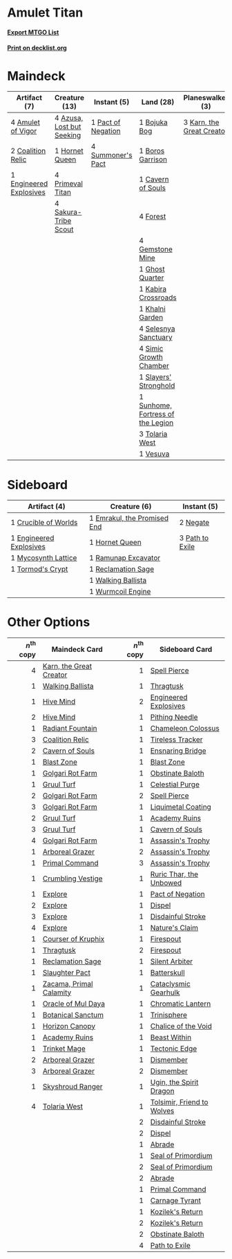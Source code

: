 # Amulet Titan

#### [Export MTGO List](../collection/Amulet%20Titan/Amulet%20Titan.txt)
#### [Print on decklist.org](http://decklist.org/?deckmain=4%09Amulet%20of%20Vigor%0A4%09Ancient%20Stirrings%0A4%09Azusa,%20Lost%20but%20Seeking%0A1%09Bojuka%20Bog%0A1%09Boros%20Garrison%0A1%09Cavern%20of%20Souls%0A2%09Coalition%20Relic%0A1%09Engineered%20Explosives%0A4%09Forest%0A4%09Gemstone%20Mine%0A1%09Ghost%20Quarter%0A1%09Hornet%20Queen%0A1%09Kabira%20Crossroads%0A3%09Karn,%20the%20Great%20Creator%0A1%09Khalni%20Garden%0A1%09Pact%20of%20Negation%0A4%09Primeval%20Titan%0A4%09Sakura-Tribe%20Scout%0A4%09Selesnya%20Sanctuary%0A4%09Simic%20Growth%20Chamber%0A1%09Slayers'%20Stronghold%0A4%09Summoner's%20Pact%0A1%09Sunhome,%20Fortress%20of%20the%20Legion%0A3%09Tolaria%20West%0A1%09Vesuva&deckside=1%09Crucible%20of%20Worlds%0A1%09Emrakul,%20the%20Promised%20End%0A1%09Engineered%20Explosives%0A1%09Hornet%20Queen%0A1%09Mycosynth%20Lattice%0A2%09Negate%0A3%09Path%20to%20Exile%0A1%09Ramunap%20Excavator%0A1%09Reclamation%20Sage%0A1%09Tormod's%20Crypt%0A1%09Walking%20Ballista%0A1%09Wurmcoil%20Engine)
# Maindeck

|                                          Artifact (7)                                           |                                           Creature (13)                                            |                                         Instant (5)                                         |                                                 Land (28)                                                  |                                          Planeswalker (3)                                          |                                         Sorcery (4)                                          |
|-------------------------------------------------------------------------------------------------|----------------------------------------------------------------------------------------------------|---------------------------------------------------------------------------------------------|------------------------------------------------------------------------------------------------------------|----------------------------------------------------------------------------------------------------|----------------------------------------------------------------------------------------------|
|4 [Amulet of Vigor](http://gatherer.wizards.com/Pages/Card/Details.aspx?multiverseid=191577)     |4 [Azusa, Lost but Seeking](http://gatherer.wizards.com/Pages/Card/Details.aspx?multiverseid=442150)|1 [Pact of Negation](http://gatherer.wizards.com/Pages/Card/Details.aspx?multiverseid=442057)|1 [Bojuka Bog](http://gatherer.wizards.com/Pages/Card/Details.aspx?multiverseid=376269)                     |3 [Karn, the Great Creator](http://gatherer.wizards.com/Pages/Card/Details.aspx?multiverseid=460928)|4 [Ancient Stirrings](http://gatherer.wizards.com/Pages/Card/Details.aspx?multiverseid=442148)|
|2 [Coalition Relic](http://gatherer.wizards.com/Pages/Card/Details.aspx?multiverseid=442212)     |1 [Hornet Queen](http://gatherer.wizards.com/Pages/Card/Details.aspx?multiverseid=238141)           |4 [Summoner's Pact](http://gatherer.wizards.com/Pages/Card/Details.aspx?multiverseid=442178) |1 [Boros Garrison](http://gatherer.wizards.com/Pages/Card/Details.aspx?multiverseid=376271)                 |                                                                                                    |                                                                                              |
|1 [Engineered Explosives](http://gatherer.wizards.com/Pages/Card/Details.aspx?multiverseid=50139)|4 [Primeval Titan](http://gatherer.wizards.com/Pages/Card/Details.aspx?multiverseid=438749)         |                                                                                             |1 [Cavern of Souls](http://gatherer.wizards.com/Pages/Card/Details.aspx?multiverseid=278058)                |                                                                                                    |                                                                                              |
|                                                                                                 |4 [Sakura-Tribe Scout](http://gatherer.wizards.com/Pages/Card/Details.aspx?multiverseid=74210)      |                                                                                             |4 [Forest](http://gatherer.wizards.com/Pages/Card/Details.aspx?multiverseid=439860)                         |                                                                                                    |                                                                                              |
|                                                                                                 |                                                                                                    |                                                                                             |4 [Gemstone Mine](http://gatherer.wizards.com/Pages/Card/Details.aspx?multiverseid=109761)                  |                                                                                                    |                                                                                              |
|                                                                                                 |                                                                                                    |                                                                                             |1 [Ghost Quarter](http://gatherer.wizards.com/Pages/Card/Details.aspx?multiverseid=389534)                  |                                                                                                    |                                                                                              |
|                                                                                                 |                                                                                                    |                                                                                             |1 [Kabira Crossroads](http://gatherer.wizards.com/Pages/Card/Details.aspx?multiverseid=433191)              |                                                                                                    |                                                                                              |
|                                                                                                 |                                                                                                    |                                                                                             |1 [Khalni Garden](http://gatherer.wizards.com/Pages/Card/Details.aspx?multiverseid=220535)                  |                                                                                                    |                                                                                              |
|                                                                                                 |                                                                                                    |                                                                                             |4 [Selesnya Sanctuary](http://gatherer.wizards.com/Pages/Card/Details.aspx?multiverseid=376492)             |                                                                                                    |                                                                                              |
|                                                                                                 |                                                                                                    |                                                                                             |4 [Simic Growth Chamber](http://gatherer.wizards.com/Pages/Card/Details.aspx?multiverseid=405379)           |                                                                                                    |                                                                                              |
|                                                                                                 |                                                                                                    |                                                                                             |1 [Slayers' Stronghold](http://gatherer.wizards.com/Pages/Card/Details.aspx?multiverseid=240170)            |                                                                                                    |                                                                                              |
|                                                                                                 |                                                                                                    |                                                                                             |1 [Sunhome, Fortress of the Legion](http://gatherer.wizards.com/Pages/Card/Details.aspx?multiverseid=455776)|                                                                                                    |                                                                                              |
|                                                                                                 |                                                                                                    |                                                                                             |3 [Tolaria West](http://gatherer.wizards.com/Pages/Card/Details.aspx?multiverseid=136047)                   |                                                                                                    |                                                                                              |
|                                                                                                 |                                                                                                    |                                                                                             |1 [Vesuva](http://gatherer.wizards.com/Pages/Card/Details.aspx?multiverseid=113543)                         |                                                                                                    |                                                                                              |


# Sideboard

|                                          Artifact (4)                                           |                                             Creature (6)                                             |                                       Instant (5)                                        |
|-------------------------------------------------------------------------------------------------|------------------------------------------------------------------------------------------------------|------------------------------------------------------------------------------------------|
|1 [Crucible of Worlds](http://gatherer.wizards.com/Pages/Card/Details.aspx?multiverseid=129480)  |1 [Emrakul, the Promised End](http://gatherer.wizards.com/Pages/Card/Details.aspx?multiverseid=414295)|2 [Negate](http://gatherer.wizards.com/Pages/Card/Details.aspx?multiverseid=423707)       |
|1 [Engineered Explosives](http://gatherer.wizards.com/Pages/Card/Details.aspx?multiverseid=50139)|1 [Hornet Queen](http://gatherer.wizards.com/Pages/Card/Details.aspx?multiverseid=238141)             |3 [Path to Exile](http://gatherer.wizards.com/Pages/Card/Details.aspx?multiverseid=220511)|
|1 [Mycosynth Lattice](http://gatherer.wizards.com/Pages/Card/Details.aspx?multiverseid=446209)   |1 [Ramunap Excavator](http://gatherer.wizards.com/Pages/Card/Details.aspx?multiverseid=430818)        |                                                                                          |
|1 [Tormod's Crypt](http://gatherer.wizards.com/Pages/Card/Details.aspx?multiverseid=389723)      |1 [Reclamation Sage](http://gatherer.wizards.com/Pages/Card/Details.aspx?multiverseid=389651)         |                                                                                          |
|                                                                                                 |1 [Walking Ballista](http://gatherer.wizards.com/Pages/Card/Details.aspx?multiverseid=423848)         |                                                                                          |
|                                                                                                 |1 [Wurmcoil Engine](http://gatherer.wizards.com/Pages/Card/Details.aspx?multiverseid=389756)          |                                                                                          |


# Other Options

|*n*<sup>th</sup> copy|                                          Maindeck Card                                           |*n*<sup>th</sup> copy|                                           Sideboard Card                                            |
|--------------------:|--------------------------------------------------------------------------------------------------|--------------------:|-----------------------------------------------------------------------------------------------------|
|                    4|[Karn, the Great Creator](http://gatherer.wizards.com/Pages/Card/Details.aspx?multiverseid=460928)|                    1|[Spell Pierce](http://gatherer.wizards.com/Pages/Card/Details.aspx?multiverseid=425876)              |
|                    1|[Walking Ballista](http://gatherer.wizards.com/Pages/Card/Details.aspx?multiverseid=423848)       |                    1|[Thragtusk](http://gatherer.wizards.com/Pages/Card/Details.aspx?multiverseid=430614)                 |
|                    1|[Hive Mind](http://gatherer.wizards.com/Pages/Card/Details.aspx?multiverseid=190556)              |                    2|[Engineered Explosives](http://gatherer.wizards.com/Pages/Card/Details.aspx?multiverseid=50139)      |
|                    2|[Hive Mind](http://gatherer.wizards.com/Pages/Card/Details.aspx?multiverseid=190556)              |                    1|[Pithing Needle](http://gatherer.wizards.com/Pages/Card/Details.aspx?multiverseid=129526)            |
|                    1|[Radiant Fountain](http://gatherer.wizards.com/Pages/Card/Details.aspx?multiverseid=438810)       |                    1|[Chameleon Colossus](http://gatherer.wizards.com/Pages/Card/Details.aspx?multiverseid=220451)        |
|                    3|[Coalition Relic](http://gatherer.wizards.com/Pages/Card/Details.aspx?multiverseid=442212)        |                    1|[Tireless Tracker](http://gatherer.wizards.com/Pages/Card/Details.aspx?multiverseid=409997)          |
|                    2|[Cavern of Souls](http://gatherer.wizards.com/Pages/Card/Details.aspx?multiverseid=278058)        |                    1|[Ensnaring Bridge](http://gatherer.wizards.com/Pages/Card/Details.aspx?multiverseid=15866)           |
|                    1|[Blast Zone](http://gatherer.wizards.com/Pages/Card/Details.aspx?multiverseid=461171)             |                    1|[Blast Zone](http://gatherer.wizards.com/Pages/Card/Details.aspx?multiverseid=461171)                |
|                    1|[Golgari Rot Farm](http://gatherer.wizards.com/Pages/Card/Details.aspx?multiverseid=376353)       |                    1|[Obstinate Baloth](http://gatherer.wizards.com/Pages/Card/Details.aspx?multiverseid=438745)          |
|                    1|[Gruul Turf](http://gatherer.wizards.com/Pages/Card/Details.aspx?multiverseid=420917)             |                    1|[Celestial Purge](http://gatherer.wizards.com/Pages/Card/Details.aspx?multiverseid=183055)           |
|                    2|[Golgari Rot Farm](http://gatherer.wizards.com/Pages/Card/Details.aspx?multiverseid=376353)       |                    2|[Spell Pierce](http://gatherer.wizards.com/Pages/Card/Details.aspx?multiverseid=425876)              |
|                    3|[Golgari Rot Farm](http://gatherer.wizards.com/Pages/Card/Details.aspx?multiverseid=376353)       |                    1|[Liquimetal Coating](http://gatherer.wizards.com/Pages/Card/Details.aspx?multiverseid=389578)        |
|                    2|[Gruul Turf](http://gatherer.wizards.com/Pages/Card/Details.aspx?multiverseid=420917)             |                    1|[Academy Ruins](http://gatherer.wizards.com/Pages/Card/Details.aspx?multiverseid=370424)             |
|                    3|[Gruul Turf](http://gatherer.wizards.com/Pages/Card/Details.aspx?multiverseid=420917)             |                    1|[Cavern of Souls](http://gatherer.wizards.com/Pages/Card/Details.aspx?multiverseid=278058)           |
|                    4|[Golgari Rot Farm](http://gatherer.wizards.com/Pages/Card/Details.aspx?multiverseid=376353)       |                    1|[Assassin's Trophy](http://gatherer.wizards.com/Pages/Card/Details.aspx?multiverseid=452902)         |
|                    1|[Arboreal Grazer](http://gatherer.wizards.com/Pages/Card/Details.aspx?multiverseid=461076)        |                    2|[Assassin's Trophy](http://gatherer.wizards.com/Pages/Card/Details.aspx?multiverseid=452902)         |
|                    1|[Primal Command](http://gatherer.wizards.com/Pages/Card/Details.aspx?multiverseid=220571)         |                    3|[Assassin's Trophy](http://gatherer.wizards.com/Pages/Card/Details.aspx?multiverseid=452902)         |
|                    1|[Crumbling Vestige](http://gatherer.wizards.com/Pages/Card/Details.aspx?multiverseid=407680)      |                    1|[Ruric Thar, the Unbowed](http://gatherer.wizards.com/Pages/Card/Details.aspx?multiverseid=442205)   |
|                    1|[Explore](http://gatherer.wizards.com/Pages/Card/Details.aspx?multiverseid=451098)                |                    1|[Pact of Negation](http://gatherer.wizards.com/Pages/Card/Details.aspx?multiverseid=442057)          |
|                    2|[Explore](http://gatherer.wizards.com/Pages/Card/Details.aspx?multiverseid=451098)                |                    1|[Dispel](http://gatherer.wizards.com/Pages/Card/Details.aspx?multiverseid=401858)                    |
|                    3|[Explore](http://gatherer.wizards.com/Pages/Card/Details.aspx?multiverseid=451098)                |                    1|[Disdainful Stroke](http://gatherer.wizards.com/Pages/Card/Details.aspx?multiverseid=420705)         |
|                    4|[Explore](http://gatherer.wizards.com/Pages/Card/Details.aspx?multiverseid=451098)                |                    1|[Nature's Claim](http://gatherer.wizards.com/Pages/Card/Details.aspx?multiverseid=382316)            |
|                    1|[Courser of Kruphix](http://gatherer.wizards.com/Pages/Card/Details.aspx?multiverseid=442153)     |                    1|[Firespout](http://gatherer.wizards.com/Pages/Card/Details.aspx?multiverseid=247407)                 |
|                    1|[Thragtusk](http://gatherer.wizards.com/Pages/Card/Details.aspx?multiverseid=430614)              |                    2|[Firespout](http://gatherer.wizards.com/Pages/Card/Details.aspx?multiverseid=247407)                 |
|                    1|[Reclamation Sage](http://gatherer.wizards.com/Pages/Card/Details.aspx?multiverseid=389651)       |                    1|[Silent Arbiter](http://gatherer.wizards.com/Pages/Card/Details.aspx?multiverseid=73598)             |
|                    1|[Slaughter Pact](http://gatherer.wizards.com/Pages/Card/Details.aspx?multiverseid=130704)         |                    1|[Batterskull](http://gatherer.wizards.com/Pages/Card/Details.aspx?multiverseid=233055)               |
|                    1|[Zacama, Primal Calamity](http://gatherer.wizards.com/Pages/Card/Details.aspx?multiverseid=439836)|                    1|[Cataclysmic Gearhulk](http://gatherer.wizards.com/Pages/Card/Details.aspx?multiverseid=417582)      |
|                    1|[Oracle of Mul Daya](http://gatherer.wizards.com/Pages/Card/Details.aspx?multiverseid=185737)     |                    1|[Chromatic Lantern](http://gatherer.wizards.com/Pages/Card/Details.aspx?multiverseid=420864)         |
|                    1|[Botanical Sanctum](http://gatherer.wizards.com/Pages/Card/Details.aspx?multiverseid=417817)      |                    1|[Trinisphere](http://gatherer.wizards.com/Pages/Card/Details.aspx?multiverseid=43545)                |
|                    1|[Horizon Canopy](http://gatherer.wizards.com/Pages/Card/Details.aspx?multiverseid=409571)         |                    1|[Chalice of the Void](http://gatherer.wizards.com/Pages/Card/Details.aspx?multiverseid=442211)       |
|                    1|[Academy Ruins](http://gatherer.wizards.com/Pages/Card/Details.aspx?multiverseid=370424)          |                    1|[Beast Within](http://gatherer.wizards.com/Pages/Card/Details.aspx?multiverseid=446158)              |
|                    1|[Trinket Mage](http://gatherer.wizards.com/Pages/Card/Details.aspx?multiverseid=50163)            |                    1|[Tectonic Edge](http://gatherer.wizards.com/Pages/Card/Details.aspx?multiverseid=389711)             |
|                    2|[Arboreal Grazer](http://gatherer.wizards.com/Pages/Card/Details.aspx?multiverseid=461076)        |                    1|[Dismember](http://gatherer.wizards.com/Pages/Card/Details.aspx?multiverseid=382182)                 |
|                    3|[Arboreal Grazer](http://gatherer.wizards.com/Pages/Card/Details.aspx?multiverseid=461076)        |                    2|[Dismember](http://gatherer.wizards.com/Pages/Card/Details.aspx?multiverseid=382182)                 |
|                    1|[Skyshroud Ranger](http://gatherer.wizards.com/Pages/Card/Details.aspx?multiverseid=135182)       |                    1|[Ugin, the Spirit Dragon](http://gatherer.wizards.com/Pages/Card/Details.aspx?multiverseid=391948)   |
|                    4|[Tolaria West](http://gatherer.wizards.com/Pages/Card/Details.aspx?multiverseid=136047)           |                    1|[Tolsimir, Friend to Wolves](http://gatherer.wizards.com/Pages/Card/Details.aspx?multiverseid=461151)|
|                     |                                                                                                  |                    2|[Disdainful Stroke](http://gatherer.wizards.com/Pages/Card/Details.aspx?multiverseid=420705)         |
|                     |                                                                                                  |                    2|[Dispel](http://gatherer.wizards.com/Pages/Card/Details.aspx?multiverseid=401858)                    |
|                     |                                                                                                  |                    1|[Abrade](http://gatherer.wizards.com/Pages/Card/Details.aspx?multiverseid=430772)                    |
|                     |                                                                                                  |                    1|[Seal of Primordium](http://gatherer.wizards.com/Pages/Card/Details.aspx?multiverseid=425960)        |
|                     |                                                                                                  |                    2|[Seal of Primordium](http://gatherer.wizards.com/Pages/Card/Details.aspx?multiverseid=425960)        |
|                     |                                                                                                  |                    2|[Abrade](http://gatherer.wizards.com/Pages/Card/Details.aspx?multiverseid=430772)                    |
|                     |                                                                                                  |                    1|[Primal Command](http://gatherer.wizards.com/Pages/Card/Details.aspx?multiverseid=220571)            |
|                     |                                                                                                  |                    1|[Carnage Tyrant](http://gatherer.wizards.com/Pages/Card/Details.aspx?multiverseid=435334)            |
|                     |                                                                                                  |                    1|[Kozilek's Return](http://gatherer.wizards.com/Pages/Card/Details.aspx?multiverseid=407608)          |
|                     |                                                                                                  |                    2|[Kozilek's Return](http://gatherer.wizards.com/Pages/Card/Details.aspx?multiverseid=407608)          |
|                     |                                                                                                  |                    2|[Obstinate Baloth](http://gatherer.wizards.com/Pages/Card/Details.aspx?multiverseid=438745)          |
|                     |                                                                                                  |                    4|[Path to Exile](http://gatherer.wizards.com/Pages/Card/Details.aspx?multiverseid=220511)             |

